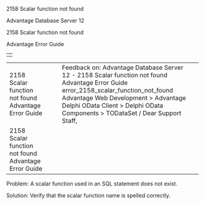 2158 Scalar function not found




Advantage Database Server 12  

2158 Scalar function not found

Advantage Error Guide

|  |
| --- |
|  |

|  |  |  |  |  |
| --- | --- | --- | --- | --- |
| 2158 Scalar function not found  Advantage Error Guide |  |  | Feedback on: Advantage Database Server 12 - 2158 Scalar function not found Advantage Error Guide error\_2158\_scalar\_function\_not\_found Advantage Web Development > Advantage Delphi OData Client > Delphi OData Components > TODataSet / Dear Support Staff, |  |
| 2158 Scalar function not found  Advantage Error Guide |  |  |  |  |

Problem: A scalar function used in an SQL statement does not exist.

Solution: Verify that the scalar function name is spelled correctly.
